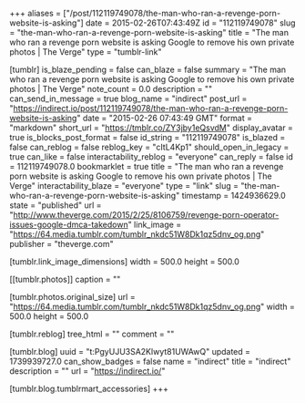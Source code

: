 +++
aliases = ["/post/112119749078/the-man-who-ran-a-revenge-porn-website-is-asking"]
date = 2015-02-26T07:43:49Z
id = "112119749078"
slug = "the-man-who-ran-a-revenge-porn-website-is-asking"
title = "The man who ran a revenge porn website is asking Google to remove his own private photos | The Verge"
type = "tumblr-link"

[tumblr]
is_blaze_pending = false
can_blaze = false
summary = "The man who ran a revenge porn website is asking Google to remove his own private photos | The Verge"
note_count = 0.0
description = ""
can_send_in_message = true
blog_name = "indirect"
post_url = "https://indirect.io/post/112119749078/the-man-who-ran-a-revenge-porn-website-is-asking"
date = "2015-02-26 07:43:49 GMT"
format = "markdown"
short_url = "https://tmblr.co/ZY3jby1eQsvdM"
display_avatar = true
is_blocks_post_format = false
id_string = "112119749078"
is_blazed = false
can_reblog = false
reblog_key = "cItL4Kp1"
should_open_in_legacy = true
can_like = false
interactability_reblog = "everyone"
can_reply = false
id = 112119749078.0
bookmarklet = true
title = "The man who ran a revenge porn website is asking Google to remove his own private photos | The Verge"
interactability_blaze = "everyone"
type = "link"
slug = "the-man-who-ran-a-revenge-porn-website-is-asking"
timestamp = 1424936629.0
state = "published"
url = "http://www.theverge.com/2015/2/25/8106759/revenge-porn-operator-issues-google-dmca-takedown"
link_image = "https://64.media.tumblr.com/tumblr_nkdc51W8Dk1qz5dnv_og.png"
publisher = "theverge.com"

[tumblr.link_image_dimensions]
width = 500.0
height = 500.0

[[tumblr.photos]]
caption = ""

[tumblr.photos.original_size]
url = "https://64.media.tumblr.com/tumblr_nkdc51W8Dk1qz5dnv_og.png"
width = 500.0
height = 500.0

[tumblr.reblog]
tree_html = ""
comment = ""

[tumblr.blog]
uuid = "t:PgyUJU3SA2Klwyt81UWAwQ"
updated = 1739939727.0
can_show_badges = false
name = "indirect"
title = "indirect"
description = ""
url = "https://indirect.io/"

[tumblr.blog.tumblrmart_accessories]
+++
